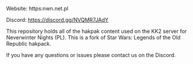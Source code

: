 Website: https:nwn.net.pl

Discord: https://discord.gg/NVQMR7JAdY

This repository holds all of the hakpak content used on the KK2 server for Neverwinter Nights (PL). This is a fork of Star Wars: Legends of the Old Republic hakpack. 

If you have any questions or issues please contact us on the Discord.
